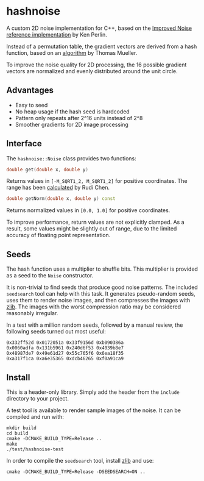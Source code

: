 hashnoise
=========

A custom 2D noise implementation for C++, based on the
[Improved Noise reference implementation][perlin] by Ken Perlin.

Instead of a permutation table, the gradient vectors are derived from
a hash function, based on an [algorithm][mueller] by Thomas Mueller.

To improve the noise quality for 2D processing, the 16 possible gradient
vectors are normalized and evenly distributed around the unit circle.


Advantages
----------

- Easy to seed
- No heap usage if the hash seed is hardcoded
- Pattern only repeats after 2^16 units instead of 2^8
- Smoother gradients for 2D image processing


Interface
---------

The `hashnoise::Noise` class provides two functions:

```cpp
double get(double x, double y)
```

Returns values in `[-M_SQRT1_2, M_SQRT1_2]` for positive coordinates.
The range has been [calculated][chen] by Rudi Chen.

```cpp
double getNorm(double x, double y) const
```

Returns normalized values in `[0.0, 1.0]` for positive coordinates.

To improve performance, return values are not explicitly clamped.
As a result, some values might be slightly out of range, due
to the limited accuracy of floating point representation.


Seeds
-----

The hash function uses a multiplier to shuffle bits.
This multiplier is provided as a seed to the `Noise` constructor.

It is non-trivial to find seeds that produce good noise patterns.
The included `seedsearch` tool can help with this task.
It generates pseudo-random seeds, uses them to render noise images,
and then compresses the images with [zlib][]. The images with the
worst compression ratio may be considered reasonably irregular.

In a test with a million random seeds, followed by a manual review,
the following seeds turned out most useful:

```
0x332ff52d 0x0172051a 0x33f9156d 0xb090386a
0x0060adfa 0x131b5961 0x240d6f53 0x4039b8e7
0x48987de7 0x49e61d27 0x55c765f6 0x6ea18f35
0xa317f1ca 0xa6e35365 0xdcb46265 0xf0a91ca9
```


Install
-------

This is a header-only library.
Simply add the header from the `include` directory to your project.

A test tool is available to render sample images of the noise.
It can be compiled and run with:

```
mkdir build
cd build
cmake -DCMAKE_BUILD_TYPE=Release ..
make
./test/hashnoise-test
```

In order to compile the `seedsearch` tool, install [zlib][] and use:

```
cmake -DCMAKE_BUILD_TYPE=Release -DSEEDSEARCH=ON ..
```


[perlin]: https://mrl.nyu.edu/~perlin/noise/
[mueller]: https://stackoverflow.com/a/12996028
[chen]: http://digitalfreepen.com/2017/06/20/range-perlin-noise.html
[zlib]: https://zlib.net
